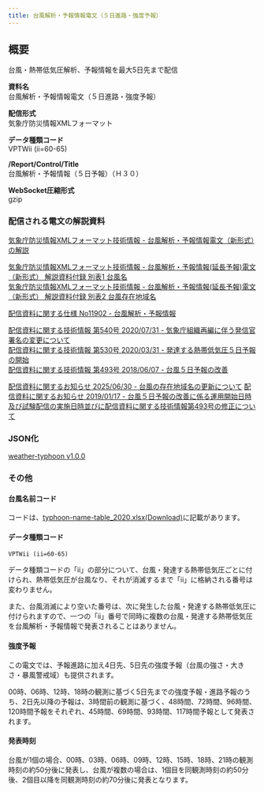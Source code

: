 ```yaml
---
title: 台風解析・予報情報電文（５日進路・強度予報）
---
```


## 概要

台風・熱帯低気圧解析、予報情報を最大5日先まで配信

**資料名** <br/>
台風解析・予報情報電文（５日進路・強度予報）

**配信形式** <br/>
気象庁防災情報XMLフォーマット

**データ種類コード** <br/>
VPTWii (ii=60-65)

**/Report/Control/Title** <br/>
台風解析・予報情報（５日予報）（Ｈ３０）

**WebSocket圧縮形式** <br/>
gzip

### 配信される電文の解説資料

[気象庁防災情報XMLフォーマット技術情報 - 台風解析・予報情報電文（新形式）の解説](https://dmdata.jp/docs/jma/manual/0266-0267.pdf)

[気象庁防災情報XMLフォーマット技術情報 - 台風解析・予報情報(延長予報)電文（新形式） 解説資料付録 別表1 台風名](https://dmdata.jp/docs/jma/manual/0266-0269_appendix.pdf) <br/>
[気象庁防災情報XMLフォーマット技術情報 - 台風解析・予報情報(延長予報)電文（新形式） 解説資料付録 別表2 台風存在地域名](https://dmdata.jp/docs/jma/manual/0266-0269_appendix2.pdf)

[配信資料に関する仕様 No11902 - 台風解析・予報情報](https://www.data.jma.go.jp/suishin/shiyou/pdf/no11902)

[配信資料に関する技術情報 第540号 2020/07/31 - 気象庁組織再編に伴う発信官署名の変更について](https://dmdata.jp/docs/jma/technical/540.pdf) <br/>
[配信資料に関する技術情報 第530号 2020/03/31 - 発達する熱帯低気圧５日予報の開始](https://dmdata.jp/docs/jma/technical/530.pdf) <br/>
[配信資料に関する技術情報 第493号 2018/06/07 - 台風５日予報の改善](https://dmdata.jp/docs/jma/technical/493.pdf)

[配信資料に関するお知らせ 2025/06/30 - 台風の存在地域名の更新について](https://dmdata.jp/docs/jma/notice/20250630c.pdf)
[配信資料に関するお知らせ 2019/01/17 - 台風５日予報の改善に係る運用開始日時及び試験配信の実施日時並びに配信資料に関する技術情報第493号の修正について](https://dmdata.jp/docs/jma/notice/20190117b.pdf)

### JSON化

[weather-typhoon v1.0.0](/docs/reference/conversion/json/schema/weather-typhoon.md)

### その他

#### 台風名前コード

コードは、[typhoon-name-table_2020.xlsx(Download)](https://dmdata.jp/docs/jma/code/typhoon-name/typhoon-name-table_2020.xlsx)に記載があります。

#### データ種類コード

`VPTWii (ii=60-65)`

データ種類コードの「ii」の部分について、台風・発達する熱帯低気圧ごとに付けられ、熱帯低気圧が台風なり、それが消滅するまで「ii」に格納される番号は変わりません。

また、台風消滅により空いた番号は、次に発生した台風・発達する熱帯低気圧に付けられますので、一つの「ii」番号で同時に複数の台風・発達する熱帯低気圧を台風解析・予報情報で発表されることはありません。

#### 強度予報

この電文では、予報進路に加え4日先、5日先の強度予報（台風の強さ・大きさ・暴風警戒域）も提供されます。

00時、06時、12時、18時の観測に基づく5日先までの強度予報・進路予報のうち、2日先以降の予報は、3時間前の観測に基づく、48時間、72時間、96時間、120時間予報をそれぞれ、45時間、69時間、93時間、117時間予報として発表されます。

#### 発表時刻

台風が1個の場合、00時、03時、06時、09時、12時、15時、18時、21時の観測時刻の約50分後に発表し、台風が複数の場合は、1個目を同観測時刻の約50分後、2個目以降を同観測時刻の約70分後に発表となります。
